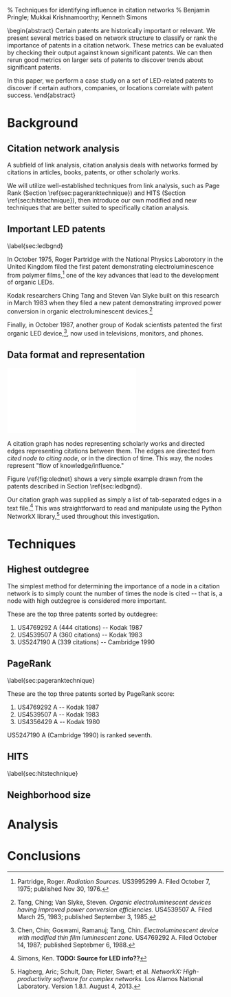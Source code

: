 % Techniques for identifying influence in citation networks
% Benjamin Pringle; Mukkai Krishnamoorthy; Kenneth Simons

\begin{abstract}
Certain patents are historically important or relevant.  We present several
metrics based on network structure to classify or rank the importance of
patents in a citation network.  These metrics can be evaluated by checking
their output against known significant patents. We can then rerun good metrics
on larger sets of patents to discover trends about significant patents.

In this paper, we perform a case study on a set of LED-related patents to
discover if certain authors, companies, or locations correlate with patent
success.
\end{abstract}

Background
==========

Citation network analysis
-------------------------

A subfield of link analysis, citation analysis deals with networks formed by
citations in articles, books, patents, or other scholarly works.

We will utilize well-established techniques from link analysis, such as Page
Rank (Section \ref{sec:pageranktechnique}) and HITS
(Section \ref{sec:hitstechnique}), then introduce our own modified and new
techniques that are better suited to specifically citation analysis.

Important LED patents
---------------------
\label{sec:ledbgnd}

In October 1975, Roger Partridge with the National Physics Laborotory in the
United Kingdom filed the first patent demonstrating electroluminescence from
polymer films,[^nplpatent] one of the key advances that lead to the development
of organic LEDs.

Kodak researchers Ching Tang and Steven Van Slyke built on this research in
March 1983 when they filed a new patent demonstrating improved power conversion
in organic electroluminescent devices.[^improvedpowerpatent]

Finally, in October 1987, another group of Kodak scientists patented the first
organic LED device,[^modifiedzone], now used in televisions, monitors, and
phones.

[^nplpatent]: Partridge, Roger. *Radiation Sources.* US3995299 A. Filed October
7, 1975; published Nov 30, 1976.

[^improvedpowerpatent]: Tang, Ching; Van Slyke, Steven. *Organic
electroluminescent devices having improved power conversion efficiencies.*
US4539507 A. Filed March 25, 1983; published September 3, 1985.

[^modifiedzone]: Chen, Chin; Goswami, Ramanuj; Tang, Chin. *Electroluminescent
device with modified thin film luminescent zone.* US4769292 A. Filed October
14, 1987; published Septebmer 6, 1988.

Data format and representation
------------------------------

![OLED citation network \label{fig:olednet}](images/oled-graph.pdf)

A citation graph has nodes representing scholarly works and directed edges
representing citations between them. The edges are directed from *cited node to
citing node*, or in the direction of time. This way, the nodes represent "flow
of knowledge/influence."

Figure \ref{fig:olednet} shows a very simple example drawn from the patents
described in Section \ref{sec:ledbgnd}.

Our citation graph was supplied as simply a list of tab-separated edges in a
text file.[^ledgraphsrc] This was straightforward to read and manipulate using
the Python NetworkX library,[^networkx] used throughout this investigation.

[^ledgraphsrc]: Simons, Ken. **TODO: Source for LED info??**

[^networkx]: Hagberg, Aric; Schult, Dan; Pieter, Swart; et al. *NetworkX:
High-productivity software for complex networks.* Los Alamos National
Laboratory. Version 1.8.1. August 4, 2013.

Techniques
==========

Highest outdegree
-----------------

The simplest method for determining the importance of a node in a citation
network is to simply count the number of times the node is cited -- that is, a
node with high outdegree is considered more important.

These are the top three patents sorted by outdegree:

1. US4769292 A (444 citations) -- Kodak 1987
2. US4539507 A (360 citations) -- Kodak 1983
3. US5247190 A (339 citations) -- Cambridge 1990

PageRank
--------
\label{sec:pageranktechnique}

These are the top three patents sorted by PageRank score:

1. US4769292 A -- Kodak 1987
2. US4539507 A -- Kodak 1983
3. US4356429 A -- Kodak 1980

US5247190 A (Cambridge 1990) is ranked seventh.

HITS
----
\label{sec:hitstechnique}

Neighborhood size
-----------------

Analysis
========

Conclusions
===========
